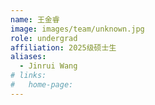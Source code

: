 ```yaml
---
name: 王金睿
image: images/team/unknown.jpg
role: undergrad
affiliation: 2025级硕士生
aliases:
  - Jinrui Wang
# links:
#   home-page:
---
```

